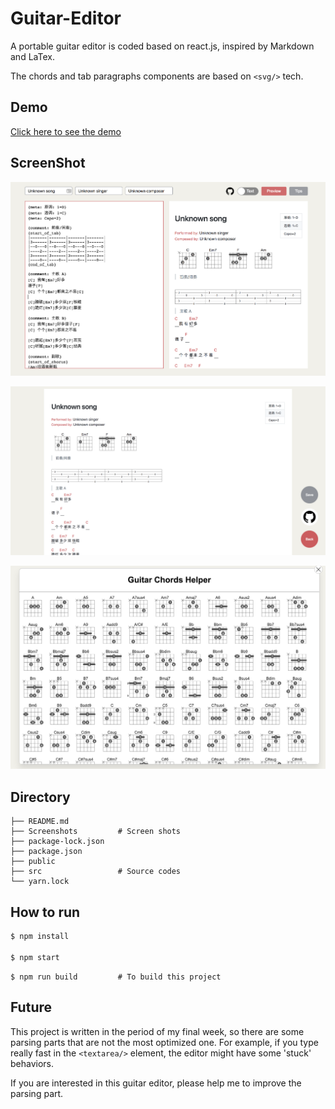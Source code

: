 # Guitar-Editor

A portable guitar editor is coded based on react.js, inspired by Markdown and LaTex.

The chords and tab paragraphs components are based on `<svg/>` tech.

## Demo

[Click here to see the demo](https://haixiang6123.github.io/guitar-editor/#/)

## ScreenShot
![Home page](./Screenshots/Home.png)

![Preview page](./Screenshots/Preview.png)

![Tips pop](./Screenshots/Tips.png)

## Directory

```tree
├── README.md
├── Screenshots         # Screen shots
├── package-lock.json
├── package.json
├── public
├── src                 # Source codes
└── yarn.lock
```

## How to run

```bash
$ npm install

$ npm start
```

```$xslt
$ npm run build         # To build this project
```

## Future

This project is written in the period of my final week, so there are some parsing parts that are not the most optimized one.
For example, if you type really fast in the `<textarea/>` element, the editor might have some 'stuck' behaviors.

If you are interested in this guitar editor, please help me to improve the parsing part.
